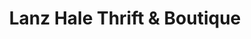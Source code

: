 ---
title: "Lanz Hale Thrift & Boutique"
url: /hilo/lanz-hale-thrift-und-boutique/
shop: Gebrauchtwaren
---